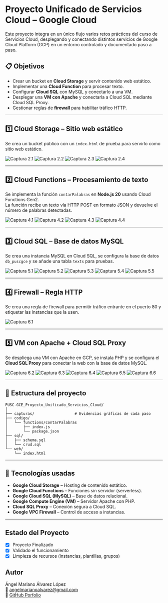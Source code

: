 # Proyecto Unificado de Servicios Cloud – Google Cloud

Este proyecto integra en un único flujo varios retos prácticos del curso de Servicios Cloud, desplegando y conectando distintos servicios de Google Cloud Platform (GCP) en un entorno controlado y documentado paso a paso.

## 📋 Objetivos
- Crear un bucket en **Cloud Storage** y servir contenido web estático.
- Implementar una **Cloud Function** para procesar texto.
- Configurar **Cloud SQL** con MySQL y conectarlo a una VM.
- Desplegar una **VM con Apache** y conectarla a Cloud SQL mediante Cloud SQL Proxy.
- Gestionar reglas de **firewall** para habilitar tráfico HTTP.

---

## 1️⃣ Cloud Storage – Sitio web estático

Se crea un bucket público con un `index.html` de prueba para servirlo como sitio web estático.

![Captura 2.1](capturas/Captura%202.1.PNG)
![Captura 2.2](capturas/Captura%202.2.PNG)
![Captura 2.3](capturas/Captura%202.3.PNG)
![Captura 2.4](capturas/Captura%202.4.PNG)

---

## 2️⃣ Cloud Functions – Procesamiento de texto

Se implementa la función `contarPalabras` en **Node.js 20** usando Cloud Functions Gen2.  
La función recibe un texto vía HTTP POST en formato JSON y devuelve el número de palabras detectadas.

![Captura 4.1](capturas/Captura%204.1.PNG)
![Captura 4.2](capturas/Captura%204.2.PNG)
![Captura 4.3](capturas/Captura%204.3.PNG)
![Captura 4.4](capturas/Captura%204.4.PNG)

---

## 3️⃣ Cloud SQL – Base de datos MySQL

Se crea una instancia MySQL en Cloud SQL, se configura la base de datos `db_puscgce` y se añade una tabla `texts` para pruebas.

![Captura 5.1](capturas/Captura%205.1.PNG)
![Captura 5.2](capturas/Captura%205.2.PNG)
![Captura 5.3](capturas/Captura%205.3.PNG)
![Captura 5.4](capturas/Captura%205.4.PNG)
![Captura 5.5](capturas/Captura%205.5.PNG)

---

## 4️⃣ Firewall – Regla HTTP

Se crea una regla de firewall para permitir tráfico entrante en el puerto 80 y etiquetar las instancias que la usen.

![Captura 6.1](capturas/Captura%206.1.PNG)

---

## 5️⃣ VM con Apache + Cloud SQL Proxy

Se despliega una VM con Apache en GCP, se instala PHP y se configura el **Cloud SQL Proxy** para conectar la web con la base de datos MySQL.

![Captura 6.2](capturas/Captura%206.2.PNG)
![Captura 6.3](capturas/Captura%206.3.PNG)
![Captura 6.4](capturas/Captura%206.4.PNG)
![Captura 6.5](capturas/Captura%206.5.PNG)
![Captura 6.6](capturas/Captura%206.6.PNG)

---

## 📂 Estructura del proyecto

```
PUSC-GCE_Proyecto_Unificado_Servicios_Cloud/
│
├── capturas/                  # Evidencias gráficas de cada paso
├── codigo/
│   └── functions/contarPalabras
│       ├── index.js
│       └── package.json
├── sql/
│   ├── schema.sql
│   └── crud.sql
└── web/
    └── index.html
```

---

## 🚀 Tecnologías usadas
- **Google Cloud Storage** – Hosting de contenido estático.
- **Google Cloud Functions** – Funciones sin servidor (serverless).
- **Google Cloud SQL (MySQL)** – Base de datos relacional.
- **Google Compute Engine (VM)** – Servidor Apache con PHP.
- **Cloud SQL Proxy** – Conexión segura a Cloud SQL.
- **Google VPC Firewall** – Control de acceso a instancias.

---
## Estado del Proyecto

- [x] Proyecto Finalizado
- [x] Validado el funcionamiento 
- [x] Limpieza de recursos (instancias, plantillas, grupos)

## Autor

Ángel Mariano Álvarez López  
📧 angelmarianoalvarez@gmail.com  
🔗 [GitHub Porfolio](https://github.com/Angel-Mariano-Alvarez/Porfolio)